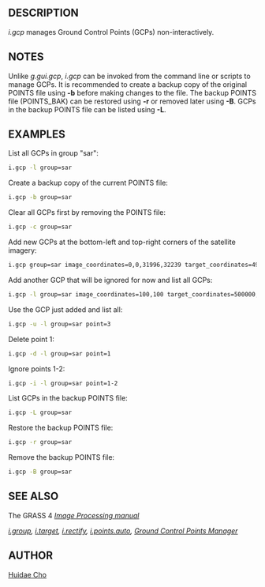 ## DESCRIPTION

*i.gcp* manages Ground Control Points (GCPs) non-interactively.

## NOTES

Unlike *g.gui.gcp*, *i.gcp* can be invoked from the command line or
scripts to manage GCPs. It is recommended to create a backup copy of the
original POINTS file using **-b** before making changes to the file. The
backup POINTS file (POINTS\_BAK) can be restored using **-r** or removed
later using **-B**. GCPs in the backup POINTS file can be listed using
**-L**.

## EXAMPLES

List all GCPs in group "sar":

```sh
i.gcp -l group=sar
```

Create a backup copy of the current POINTS file:

```sh
i.gcp -b group=sar
```

Clear all GCPs first by removing the POINTS file:

```sh
i.gcp -c group=sar
```

Add new GCPs at the bottom-left and top-right corners of the satellite
imagery:

```sh
i.gcp group=sar image_coordinates=0,0,31996,32239 target_coordinates=493920,3880490,529470,3916310
```

Add another GCP that will be ignored for now and list all GCPs:

```sh
i.gcp -l group=sar image_coordinates=100,100 target_coordinates=500000,4000000 status=ignore
```

Use the GCP just added and list all:

```sh
i.gcp -u -l group=sar point=3
```

Delete point 1:

```sh
i.gcp -d -l group=sar point=1
```

Ignore points 1-2:

```sh
i.gcp -i -l group=sar point=1-2
```

List GCPs in the backup POINTS file:

```sh
i.gcp -L group=sar
```

Restore the backup POINTS file:

```sh
i.gcp -r group=sar
```

Remove the backup POINTS file:

```sh
i.gcp -B group=sar
```

## SEE ALSO

The GRASS 4 *[Image Processing
manual](https://grass.osgeo.org/gdp/imagery/grass4_image_processing.pdf)*

*[i.group](https://grass.osgeo.org/grass-stable/manuals/i.group.html),
[i.target](https://grass.osgeo.org/grass-stable/manuals/i.target.html),
[i.rectify](https://grass.osgeo.org/grass-stable/manuals/i.rectify.html),
[i.points.auto](i.points.auto.md), [Ground Control Points
Manager](https://grass.osgeo.org/grass-stable/manuals/wxGUI.gcp.html)*

## AUTHOR

[Huidae Cho](mailto:grass4u@gmail-com)
